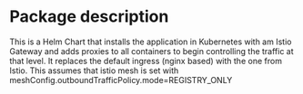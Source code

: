 # Package description

This is a Helm Chart that installs the application in Kubernetes with am Istio Gateway and adds proxies to all 
containers to begin controlling the traffic at that level. It replaces the default ingress (nginx based) with the
one from Istio. 
This assumes that istio mesh is set with meshConfig.outboundTrafficPolicy.mode=REGISTRY_ONLY


